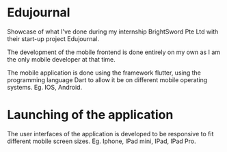 # Edujournal
Showcase of what I've done during my internship BrightSword Pte Ltd with their start-up project Edujournal.
<p> The development of the mobile frontend is done entirely on my own as I am the only mobile developer at that time. </p>
<p>The mobile application is done using the framework flutter, using the programming language Dart to allow it be on different mobile operating systems. Eg. IOS, Android. </p>

# Launching of the application
<p>The user interfaces of the application is developed to be responsive to fit different mobile screen sizes. Eg. Iphone, IPad mini, IPad, IPad Pro. </p>
